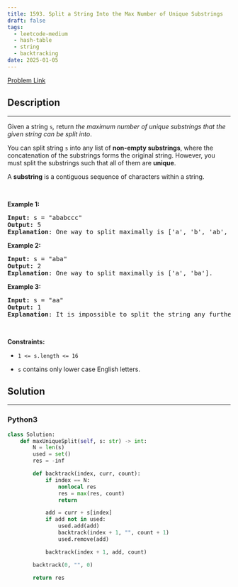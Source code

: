 ```yaml
---
title: 1593. Split a String Into the Max Number of Unique Substrings
draft: false
tags:
  - leetcode-medium
  - hash-table
  - string
  - backtracking
date: 2025-01-05
---
```


[Problem Link](https://leetcode.com/problems/split-a-string-into-the-max-number-of-unique-substrings/)

## Description

---

<p>Given a string&nbsp;<code>s</code><var>,</var>&nbsp;return <em>the maximum&nbsp;number of unique substrings that the given string can be split into</em>.</p>

<p>You can split string&nbsp;<code>s</code> into any list of&nbsp;<strong>non-empty substrings</strong>, where the concatenation of the substrings forms the original string.&nbsp;However, you must split the substrings such that all of them are <strong>unique</strong>.</p>

<p>A <strong>substring</strong> is a contiguous sequence of characters within a string.</p>

<p>&nbsp;</p>
<p><strong class="example">Example 1:</strong></p>

<pre>
<strong>Input:</strong> s = &quot;ababccc&quot;
<strong>Output:</strong> 5
<strong>Explanation</strong>: One way to split maximally is [&#39;a&#39;, &#39;b&#39;, &#39;ab&#39;, &#39;c&#39;, &#39;cc&#39;]. Splitting like [&#39;a&#39;, &#39;b&#39;, &#39;a&#39;, &#39;b&#39;, &#39;c&#39;, &#39;cc&#39;] is not valid as you have &#39;a&#39; and &#39;b&#39; multiple times.
</pre>

<p><strong class="example">Example 2:</strong></p>

<pre>
<strong>Input:</strong> s = &quot;aba&quot;
<strong>Output:</strong> 2
<strong>Explanation</strong>: One way to split maximally is [&#39;a&#39;, &#39;ba&#39;].
</pre>

<p><strong class="example">Example 3:</strong></p>

<pre>
<strong>Input:</strong> s = &quot;aa&quot;
<strong>Output:</strong> 1
<strong>Explanation</strong>: It is impossible to split the string any further.
</pre>

<p>&nbsp;</p>
<p><strong>Constraints:</strong></p>

<ul>
	<li>
	<p><code>1 &lt;= s.length&nbsp;&lt;= 16</code></p>
	</li>
	<li>
	<p><code>s</code> contains&nbsp;only lower case English letters.</p>
	</li>
</ul>

## Solution

---

### Python3

```py title='split-a-string-into-the-max-number-of-unique-substrings'
class Solution:
    def maxUniqueSplit(self, s: str) -> int:
        N = len(s)
        used = set()
        res = -inf

        def backtrack(index, curr, count):
            if index == N:
                nonlocal res
                res = max(res, count)
                return

            add = curr + s[index]
            if add not in used:
                used.add(add)
                backtrack(index + 1, "", count + 1)
                used.remove(add)

            backtrack(index + 1, add, count)

        backtrack(0, "", 0)

        return res

```
